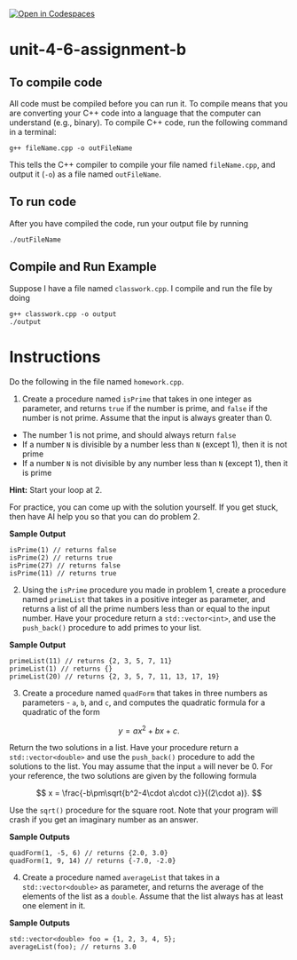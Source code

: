 [![Open in Codespaces](https://classroom.github.com/assets/launch-codespace-2972f46106e565e64193e422d61a12cf1da4916b45550586e14ef0a7c637dd04.svg)](https://classroom.github.com/open-in-codespaces?assignment_repo_id=17745953)
# unit-4-6-assignment-b

## To compile code
All code must be compiled before you can run it.  To compile means that you are converting your C++ code into a language that the computer can understand (e.g., binary).  To compile C++ code, run the following command in a terminal:
```
g++ fileName.cpp -o outFileName
```
This tells the C++ compiler to compile your file named `fileName.cpp`, and output it (`-o`) as a file named `outFileName`.

## To run code
After you have compiled the code, run your output file by running
```
./outFileName
```

## Compile and Run Example
Suppose I have a file named `classwork.cpp`.  I compile and run the file by doing
```
g++ classwork.cpp -o output
./output
```

# Instructions
Do the following in the file named `homework.cpp`.
1. Create a procedure named `isPrime` that takes in one integer as parameter, and returns `true` if the number is prime, and `false` if the number is not prime.  Assume that the input is always greater than 0.
  * The number 1 is not prime, and should always return `false`
  * If a number `N` is divisible by a number less than `N` (except 1), then it is not prime
  * If a number `N` is not divisible by any number less than `N` (except 1), then it is prime

**Hint:** Start your loop at 2.

For practice, you can come up with the solution yourself.  If you get stuck, then have AI help you so that you can do problem 2.

**Sample Output**
```
isPrime(1) // returns false
isPrime(2) // returns true
isPrime(27) // returns false
isPrime(11) // returns true
```
2. Using the `isPrime` procedure you made in problem 1, create a procedure named `primeList` that takes in a positive integer as parameter, and returns a list of all the prime numbers less than or equal to the input number.  Have your procedure return a `std::vector<int>`, and use the `push_back()` procedure to add primes to your list.

**Sample Output**
```
primeList(11) // returns {2, 3, 5, 7, 11}
primeList(1) // returns {}
primeList(20) // returns {2, 3, 5, 7, 11, 13, 17, 19}
```

3. Create a procedure named `quadForm` that takes in three numbers as parameters - `a`, `b`, and `c`, and computes the quadratic formula for a quadratic of the form

$$ y = ax^2 + bx + c. $$

Return the two solutions in a list.  Have your procedure return a `std::vector<double>` and use the `push_back()` procedure to add the solutions to the list.  You may assume that the input `a` will never be 0.  For your reference, the two solutions are given by the following formula

$$ x = \frac{-b\pm\sqrt{b^2-4\cdot a\cdot c}}{(2\cdot a)}. $$

Use the `sqrt()` procedure for the square root.  Note that your program will crash if you get an imaginary number as an answer.

**Sample Outputs**
```
quadForm(1, -5, 6) // returns {2.0, 3.0}
quadForm(1, 9, 14) // returns {-7.0, -2.0}
```
4. Create a procedure named `averageList` that takes in a `std::vector<double>` as parameter, and returns the average of the elements of the list as a `double`.  Assume that the list always has at least one element in it.

**Sample Outputs**
```
std::vector<double> foo = {1, 2, 3, 4, 5};
averageList(foo); // returns 3.0
```
